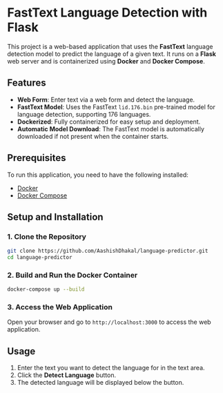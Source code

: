 # FastText Language Detection with Flask

This project is a web-based application that uses the **FastText** language detection model to predict the language of a given text. It runs on a **Flask** web server and is containerized using **Docker** and **Docker Compose**.

## Features

- **Web Form**: Enter text via a web form and detect the language.
- **FastText Model**: Uses the FastText `lid.176.bin` pre-trained model for language detection, supporting 176 languages.
- **Dockerized**: Fully containerized for easy setup and deployment.
- **Automatic Model Download**: The FastText model is automatically downloaded if not present when the container starts.

## Prerequisites

To run this application, you need to have the following installed:

- [Docker](https://www.docker.com/get-started)
- [Docker Compose](https://docs.docker.com/compose/install/)

## Setup and Installation

### 1. Clone the Repository

```bash
git clone https://github.com/AashishDhakal/language-predictor.git
cd language-predictor
```

### 2. Build and Run the Docker Container

```bash
docker-compose up --build
```

### 3. Access the Web Application

Open your browser and go to `http://localhost:3000` to access the web application.

## Usage

1. Enter the text you want to detect the language for in the text area.
2. Click the **Detect Language** button.
3. The detected language will be displayed below the button.

